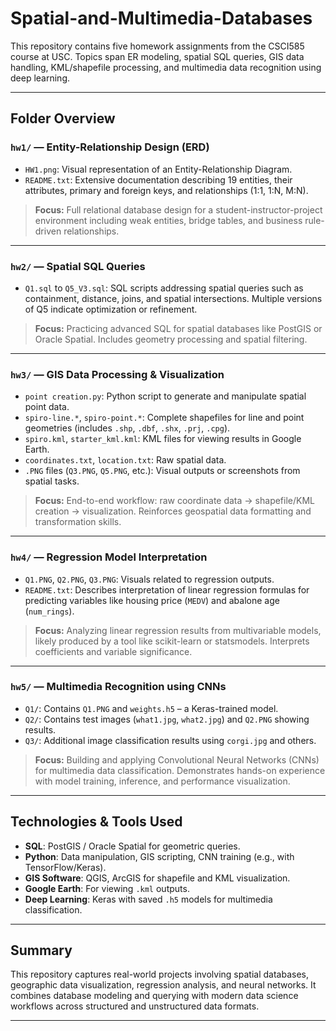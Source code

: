 # Spatial-and-Multimedia-Databases


This repository contains five homework assignments from the CSCI585 course at USC. Topics span ER modeling, spatial SQL queries, GIS data handling, KML/shapefile processing, and multimedia data recognition using deep learning.

---

##  Folder Overview

### `hw1/` — **Entity-Relationship Design (ERD)**
- `HW1.png`: Visual representation of an Entity-Relationship Diagram.
- `README.txt`: Extensive documentation describing 19 entities, their attributes, primary and foreign keys, and relationships (1:1, 1:N, M:N).
  
> **Focus:** Full relational database design for a student-instructor-project environment including weak entities, bridge tables, and business rule-driven relationships.

---

### `hw2/` — **Spatial SQL Queries**
- `Q1.sql` to `Q5_V3.sql`: SQL scripts addressing spatial queries such as containment, distance, joins, and spatial intersections. Multiple versions of Q5 indicate optimization or refinement.

> **Focus:** Practicing advanced SQL for spatial databases like PostGIS or Oracle Spatial. Includes geometry processing and spatial filtering.

---

### `hw3/` — **GIS Data Processing & Visualization**
- `point creation.py`: Python script to generate and manipulate spatial point data.
- `spiro-line.*`, `spiro-point.*`: Complete shapefiles for line and point geometries (includes `.shp`, `.dbf`, `.shx`, `.prj`, `.cpg`).
- `spiro.kml`, `starter_kml.kml`: KML files for viewing results in Google Earth.
- `coordinates.txt`, `location.txt`: Raw spatial data.
- `.PNG` files (`Q3.PNG`, `Q5.PNG`, etc.): Visual outputs or screenshots from spatial tasks.

> **Focus:** End-to-end workflow: raw coordinate data → shapefile/KML creation → visualization. Reinforces geospatial data formatting and transformation skills.

---

### `hw4/` — **Regression Model Interpretation**
- `Q1.PNG`, `Q2.PNG`, `Q3.PNG`: Visuals related to regression outputs.
- `README.txt`: Describes interpretation of linear regression formulas for predicting variables like housing price (`MEDV`) and abalone age (`num_rings`).

> **Focus:** Analyzing linear regression results from multivariable models, likely produced by a tool like scikit-learn or statsmodels. Interprets coefficients and variable significance.

---

### `hw5/` — **Multimedia Recognition using CNNs**
- `Q1/`: Contains `Q1.PNG` and `weights.h5` – a Keras-trained model.
- `Q2/`: Contains test images (`what1.jpg`, `what2.jpg`) and `Q2.PNG` showing results.
- `Q3/`: Additional image classification results using `corgi.jpg` and others.

> **Focus:** Building and applying Convolutional Neural Networks (CNNs) for multimedia data classification. Demonstrates hands-on experience with model training, inference, and performance visualization.

---

##  Technologies & Tools Used

- **SQL**: PostGIS / Oracle Spatial for geometric queries.
- **Python**: Data manipulation, GIS scripting, CNN training (e.g., with TensorFlow/Keras).
- **GIS Software**: QGIS, ArcGIS for shapefile and KML visualization.
- **Google Earth**: For viewing `.kml` outputs.
- **Deep Learning**: Keras with saved `.h5` models for multimedia classification.

---

##  Summary

This repository captures real-world projects involving spatial databases, geographic data visualization, regression analysis, and neural networks. It combines database modeling and querying with modern data science workflows across structured and unstructured data formats.


---


